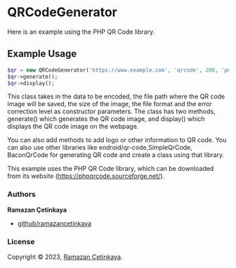 # QRCodeGenerator
Here is an example using the PHP QR Code library.

## Example Usage
```php
$qr = new QRCodeGenerator('https://www.example.com', 'qrcode', 200, 'png', QR_ECLEVEL_H);
$qr->generate();
$qr->display();
```

This class takes in the data to be encoded, the file path where the QR code image will be saved, the size of the image, the file format and the error correction level as constructor parameters. The class has two methods, generate() which generates the QR code image, and display() which displays the QR code image on the webpage.

You can also add methods to add logo or other information to QR code.
You can also use other libraries like endroid/qr-code,SimpleQrCode, BaconQrCode for generating QR code and create a class using that library.

This example uses the PHP QR Code library, which can be downloaded from its website (https://phpqrcode.sourceforge.net/).

### Authors

**Ramazan Çetinkaya**

- [github/ramazancetinkaya](https://github.com/ramazancetinkaya)

### License

Copyright © 2023, [Ramazan Çetinkaya](https://github.com/ramazancetinkaya).
